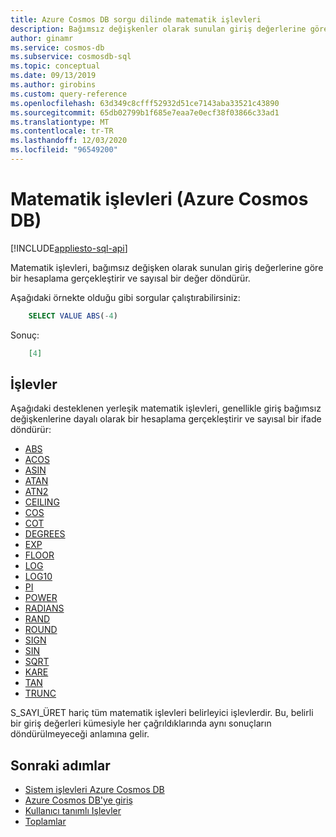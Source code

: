 ```yaml
---
title: Azure Cosmos DB sorgu dilinde matematik işlevleri
description: Bağımsız değişkenler olarak sunulan giriş değerlerine göre bir hesaplama gerçekleştirmek için Azure Cosmos DB matematik işlevleri hakkında bilgi edinin ve sayısal bir değer döndürün.
author: ginamr
ms.service: cosmos-db
ms.subservice: cosmosdb-sql
ms.topic: conceptual
ms.date: 09/13/2019
ms.author: girobins
ms.custom: query-reference
ms.openlocfilehash: 63d349c8cfff52932d51ce7143aba33521c43890
ms.sourcegitcommit: 65db02799b1f685e7eaa7e0ecf38f03866c33ad1
ms.translationtype: MT
ms.contentlocale: tr-TR
ms.lasthandoff: 12/03/2020
ms.locfileid: "96549200"
---
```

# <a name="mathematical-functions-azure-cosmos-db"></a>Matematik işlevleri (Azure Cosmos DB)  
[!INCLUDE[appliesto-sql-api](includes/appliesto-sql-api.md)]

Matematik işlevleri, bağımsız değişken olarak sunulan giriş değerlerine göre bir hesaplama gerçekleştirir ve sayısal bir değer döndürür.

Aşağıdaki örnekte olduğu gibi sorgular çalıştırabilirsiniz:

```sql
    SELECT VALUE ABS(-4)
```

Sonuç:

```json
    [4]
```

## <a name="functions"></a>İşlevler

Aşağıdaki desteklenen yerleşik matematik işlevleri, genellikle giriş bağımsız değişkenlerine dayalı olarak bir hesaplama gerçekleştirir ve sayısal bir ifade döndürür:
 
* [ABS](sql-query-abs.md)
* [ACOS](sql-query-acos.md)
* [ASIN](sql-query-asin.md)
* [ATAN](sql-query-atan.md)
* [ATN2](sql-query-atn2.md)
* [CEILING](sql-query-ceiling.md)
* [COS](sql-query-cos.md)
* [COT](sql-query-cot.md)
* [DEGREES](sql-query-degrees.md)
* [EXP](sql-query-exp.md)
* [FLOOR](sql-query-floor.md)
* [LOG](sql-query-log.md)
* [LOG10](sql-query-log10.md)
* [PI](sql-query-pi.md)
* [POWER](sql-query-power.md)
* [RADIANS](sql-query-radians.md)
* [RAND](sql-query-rand.md)
* [ROUND](sql-query-round.md)
* [SIGN](sql-query-sign.md)
* [SIN](sql-query-sin.md)
* [SQRT](sql-query-sqrt.md)
* [KARE](sql-query-square.md)
* [TAN](sql-query-tan.md)
* [TRUNC](sql-query-trunc.md)

  
S_SAYI_ÜRET hariç tüm matematik işlevleri belirleyici işlevlerdir. Bu, belirli bir giriş değerleri kümesiyle her çağrıldıklarında aynı sonuçların döndürülmeyeceği anlamına gelir.

## <a name="next-steps"></a>Sonraki adımlar

- [Sistem işlevleri Azure Cosmos DB](sql-query-system-functions.md)
- [Azure Cosmos DB'ye giriş](introduction.md)
- [Kullanıcı tanımlı Işlevler](sql-query-udfs.md)
- [Toplamlar](sql-query-aggregate-functions.md)
